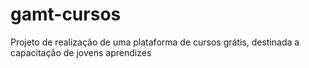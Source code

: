 # gamt-cursos
Projeto de realização de uma plataforma de cursos grátis, destinada a capacitação de jovens aprendizes  

